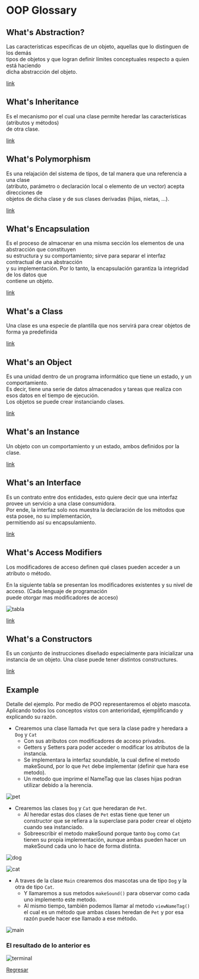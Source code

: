 # OOP Glossary

## What's Abstraction?

Las características especificas de un objeto, aquellas que lo distinguen de los demás</br>
tipos de objetos y que logran definir límites conceptuales respecto a quien está haciendo</br>
dicha abstracción del objeto.

[link](https://styde.net/abstraccion-programacion-orientada-a-objetos/)

## What's Inheritance

Es el mecanismo por el cual una clase permite heredar las características (atributos y métodos)
</br>de otra clase.

[link](https://ifgeekthen.nttdata.com/es/herencia-en-programacion-orientada-objetos)

## What's Polymorphism

Es una relajación del sistema de tipos, de tal manera que una referencia a una clase</br>
(atributo, parámetro o declaración local o elemento de un vector) acepta direcciones de</br>
objetos de dicha clase y de sus clases derivadas (hijas, nietas, ...).

[link](https://desarrolloweb.com/articulos/polimorfismo-programacion-orientada-objetos-concepto.html)

## What's Encapsulation

Es el proceso de almacenar en una misma sección los elementos de una abstracción que constituyen</br>
su estructura y su comportamiento; sirve para separar el interfaz contractual de una abstracción</br>
y su implementación. Por lo tanto, la encapsulación garantiza la integridad de los datos que</br>
contiene un objeto.

[link](https://styde.net/encapsulamiento-en-la-programacion-orientada-a-objetos/)

## What's a Class

Una clase es una especie de plantilla que nos servirá para crear objetos de forma ya predefinida

[link](https://www.kikopalomares.com/blog/que-es-una-clase-en-programacion)

## What's an Object

Es una unidad dentro de un programa informático que tiene un estado, y un comportamiento.</br>
Es decir, tiene una serie de datos almacenados y tareas que realiza con esos datos en el tiempo de ejecución.</br>
Los objetos se puede crear instanciando clases.

[link](https://www.kikopalomares.com/blog/que-es-un-objeto-en-programacion)

## What's an Instance

Un objeto con un comportamiento y un estado, ambos definidos por la clase.

[link](https://es.frwiki.wiki/wiki/Instance_(programmation))

## What's an Interface

Es un contrato entre dos entidades, esto quiere decir que una interfaz provee un servicio a una clase consumidora.</br>
Por ende, la interfaz solo nos muestra la declaración de los métodos que esta posee, no su implementación,</br>
permitiendo así su encapsulamiento.

[link](https://www.netmentor.es/entrada/interfaces-poo)

## What's Access Modifiers

Los modificadores de acceso definen qué clases pueden acceder a un atributo o método.

En la siguiente tabla se presentan los modificadores existentes y su nivel de acceso. (Cada lenguaje de programación</br>
puede otorgar mas modificadores de acceso)

![tabla](https://e17r5k-datap1.s3-eu-west-1.amazonaws.com/evercorp-empleo-blog/s3fs-public/tabla-herencia-programacion.png)

[link](https://ifgeekthen.nttdata.com/es/herencia-en-programacion-orientada-objetos)

## What's a Constructors

Es un conjunto de instrucciones diseñado especialmente para inicializar una instancia de un objeto.
Una clase puede tener distintos constructures.

[link](https://lenguajesdeprogramacion.net/diccionario/que-significa-constructor-en-programacion-orientada-a-objetos/)

## Example

Detalle del ejemplo.
Por medio de POO representaremos el objeto mascota.
Aplicando todos los conceptos vistos con anterioridad, ejemplificando y explicando su razón.

* Crearemos una clase llamada `Pet` que sera la clase padre y heredara a `Dog` y `Cat`
  * Con sus atributos con modificadores de acceso privados.
  * Getters y Setters para poder acceder o modificar los atributos de la instancia.
  * Se implementara la interfaz soundable, la cual define el metodo makeSound, por lo que `Pet` debe implementar (definir que hara ese metodo).
  * Un metodo que imprime el NameTag que las clases hijas podran utilizar debido a la herencia.

![pet](./src/assets/images/petClass.png)

* Crearemos las clases `Dog` y `Cat` que heredaran de `Pet`.
  * Al heredar estas dos clases de `Pet` estas tiene que tener un constructor que se refiera a la superclase para poder crear el objeto cuando sea instanciado.
  * Sobreescribir el metodo makeSound porque tanto `Dog` como `Cat` tienen su propia implementación, aunque ambas pueden hacer un makeSound cada uno lo hace de forma distinta.

![dog](./src/assets/images/dogClass.png)

![cat](./src/assets/images/catClass.png)

* A traves de la clase `Main` crearemos dos mascotas una de tipo `Dog` y la otra de tipo `Cat`.
  * Y llamaremos a sus metodos `makeSound()` para observar como cada uno implemento este metodo.
  * Al mismo tiempo, también podemos llamar al metodo `viewNameTag()` el cual es un método que ambas clases heredan de `Pet` y por esa razón puede hacer ese llamado a ese método.

![main](./src/assets/images/mainClass.png)

### El resultado de lo anterior es

![terminal](./src/assets/images/terminal.jpg)

[Regresar](/README.md)
